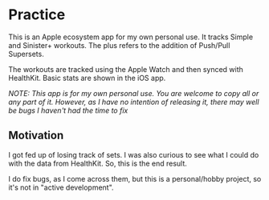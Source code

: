 # Practice

This is an Apple ecosystem app for my own personal use.  It tracks Simple and Sinister+ workouts.  The plus refers to the addition of Push/Pull Supersets.

The workouts are tracked using the Apple Watch and then synced with HealthKit.  Basic stats are shown in the iOS app.  

*NOTE: This app is for my own personal use.  You are welcome to copy all or any part of it.  However, as I have no intention of releasing it, there may well be bugs I haven't had the time to fix*

## Motivation

I got fed up of losing track of sets.  I was also curious to see what I could do with the data from HealthKit.  So, this is the end result.

I do fix bugs, as I come across them, but this is a personal/hobby project, so it's not in "active development".

